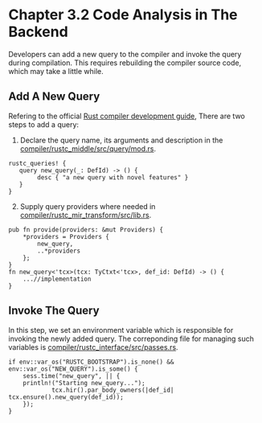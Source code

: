 # Chapter 3.2 Code Analysis in The Backend
Developers can add a new query to the compiler and invoke the query during compilation. 
This requires rebuilding the compiler source code, which may take a little while.

## Add A New Query
Refering to the official [Rust compiler development guide](https://rustc-dev-guide.rust-lang.org/query.html#adding-a-new-query),
There are two steps to add a query:
1) Declare the query name, its arguments and description in the [compiler/rustc_middle/src/query/mod.rs](https://github.com/Artisan-Lab/rap-rust/blob/master/compiler/rustc_middle/src/query/mod.rs).
```
rustc_queries! {
   query new_query(_: DefId) -> () {
        desc { "a new query with novel features" }
   }
}
``` 
2) Supply query providers where needed in [compiler/rustc_mir_transform/src/lib.rs](https://github.com/Artisan-Lab/rap-rust/blob/master/compiler/rustc_mir_transform/src/lib.rs).
```
pub fn provide(providers: &mut Providers) {
    *providers = Providers {
        new_query,
        ..*providers
    };
}
fn new_query<'tcx>(tcx: TyCtxt<'tcx>, def_id: DefId) -> () {
    ...//implementation
}
```

## Invoke The Query
In this step, we set an environment variable which is responsible for invoking the newly added query.
The correponding file for managing such variables is [compiler/rustc_interface/src/passes.rs](https://github.com/Artisan-Lab/rap-rust/blob/master/compiler/rustc_interface/src/passes.rs).
```
if env::var_os("RUSTC_BOOTSTRAP").is_none() && env::var_os("NEW_QUERY").is_some() {
    sess.time("new_query", || {
    println!("Starting new_query...");
            tcx.hir().par_body_owners(|def_id| tcx.ensure().new_query(def_id));
    });
}
```
